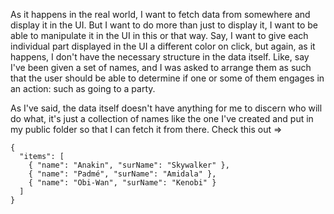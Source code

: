 As it happens in the real world, I want to fetch data from somewhere and display it in the UI. But I want to do more than just to display it, I want to be able to manipulate it in the UI in this or that way. Say, I want to give each individual part displayed in the UI a different color on click, but again, as it happens, I don't have the necessary structure in the data itself. Like, say I've been given a set of names, and I was asked to arrange them as such that the user should be able to determine if one or some of them engages in an action: such as going to a party.

As I've said, the data itself doesn't have anything for me to discern who will do what, it's just a collection of names like the one I've created and put in my public folder so that I can fetch it from there. Check this out =>

```
{
  "items": [
    { "name": "Anakin", "surName": "Skywalker" },
    { "name": "Padmé", "surName": "Amidala" },
    { "name": "Obi-Wan", "surName": "Kenobi" }
  ]
}

```
